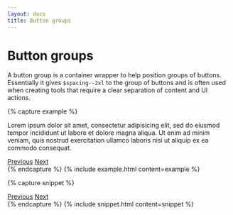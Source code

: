 ```yaml
---
layout: docs
title: Button groups
---
```


# Button groups

A button group is a container wrapper to help position groups of buttons.
Essentially it gives `$spacing--2xl` to the group of buttons and is often used when creating tools that require a clear separation of content and UI actions.

{% capture example %}
<p>
  Lorem ipsum dolor sit amet, consectetur adipisicing elit, sed do eiusmod tempor incididunt ut labore et dolore magna aliqua. Ut enim ad minim veniam, quis nostrud exercitation ullamco laboris nisi ut aliquip ex ea commodo consequat.
</p>

<div class="c-btn-group">
  <a class="c-btn c-btn--primary c-btn--action-prev" href="#">Previous</a>
  <a class="c-btn c-btn--primary" href="#">Next</a>
</div>
{% endcapture %}
{% include example.html content=example %}

{% capture snippet %}
<div class="c-btn-group">
  <a class="c-btn c-btn--primary c-btn--action-prev" href="#">Previous</a>
  <a class="c-btn c-btn--primary" href="#">Next</a>
</div>
{% endcapture %}
{% include snippet.html content=snippet %}
